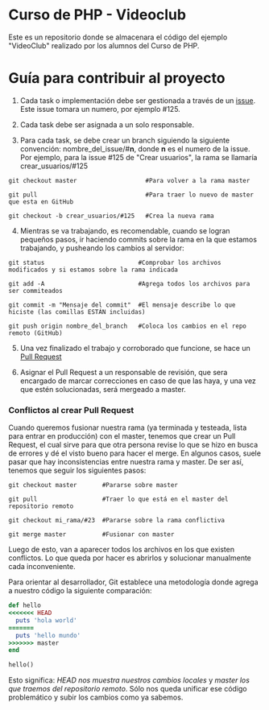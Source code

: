 # Curso de PHP - Videoclub
Este es un repositorio donde se almacenara el código del ejemplo "VideoClub" realizado por los alumnos del Curso de PHP.


# Guía para contribuir al proyecto #

1) Cada task o implementación debe ser gestionada a través de un [issue](https://github.com/sanfranciscodev/curso-php-videoclub/issues). Este issue tomara un numero, por ejemplo #125.

2) Cada task debe ser asignada a un solo responsable.

3) Para cada task, se debe crear un branch siguiendo la siguiente convención: nombre_del_issue/#**n**, donde **n** es el numero de la issue. Por ejemplo, para la issue #125 de "Crear usuarios", la rama se llamaría crear_usuarios/#125

```git
git checkout master                   #Para volver a la rama master
```

```git
git pull                              #Para traer lo nuevo de master que esta en GitHub
```

```git
git checkout -b crear_usuarios/#125   #Crea la nueva rama
```

4) Mientras se va trabajando, es recomendable, cuando se logran pequeños pasos, ir haciendo commits sobre la rama en la que estamos trabajando, y pusheando los cambios al servidor:

```git
git status                          #Comprobar los archivos modificados y si estamos sobre la rama indicada
```

```git
git add -A                          #Agrega todos los archivos para ser commiteados
```

```git
git commit -m "Mensaje del commit"  #El mensaje describe lo que hiciste (las comillas ESTÁN incluidas)
```

```git
git push origin nombre_del_branch   #Coloca los cambios en el repo remoto (GitHub)
```

5) Una vez finalizado el trabajo y corroborado que funcione, se hace un [Pull Request](https://github.com/sanfranciscodev/curso-php-videoclub/pulls)

6) Asignar el Pull Request a un responsable de revisión, que sera encargado de marcar correcciones en caso de que las haya, y una vez que estén solucionadas, será mergeado a master.


### **Conflictos al crear Pull Request** ###
Cuando queremos fusionar nuestra rama (ya terminada y testeada, lista para entrar en producción) con el master, tenemos que crear un Pull Request, el cual sirve para que otra persona revise lo que se hizo en busca de errores y dé el visto bueno para hacer el merge. En algunos casos, suele pasar que hay inconsistencias entre nuestra rama y master. De ser así, tenemos que seguir los siguientes pasos:

```git
git checkout master       #Pararse sobre master
```

```git
git pull                  #Traer lo que está en el master del repositorio remoto
```

```git
git checkout mi_rama/#23  #Pararse sobre la rama conflictiva
```

```git
git merge master          #Fusionar con master
```

Luego de esto, van a aparecer todos los archivos en los que existen conflictos. Lo que queda por hacer es abrirlos y solucionar manualmente cada inconveniente.

Para orientar al desarrollador, Git establece una metodología donde agrega a nuestro código la siguiente comparación:

```ruby
def hello
<<<<<<< HEAD
  puts 'hola world'
=======
  puts 'hello mundo'
>>>>>>> master
end

hello()
```

Esto significa: *HEAD nos muestra nuestros cambios locales* y *master los que traemos del repositorio remoto*. Sólo nos queda unificar ese código problemático y subir los cambios como ya sabemos.
